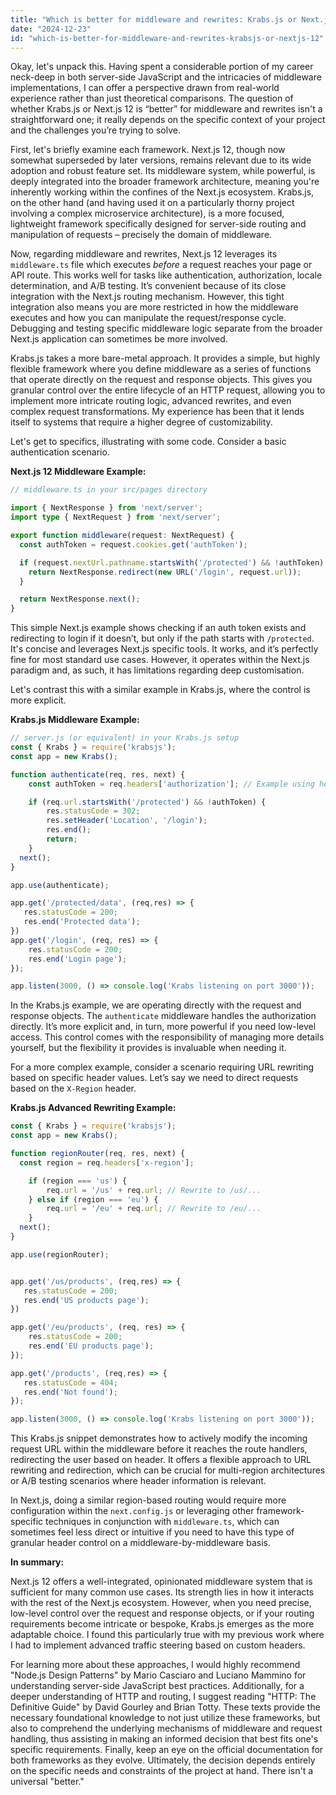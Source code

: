 ```yaml
---
title: "Which is better for middleware and rewrites: Krabs.js or Next.js 12?"
date: "2024-12-23"
id: "which-is-better-for-middleware-and-rewrites-krabsjs-or-nextjs-12"
---
```


Okay, let's unpack this. Having spent a considerable portion of my career neck-deep in both server-side JavaScript and the intricacies of middleware implementations, I can offer a perspective drawn from real-world experience rather than just theoretical comparisons. The question of whether Krabs.js or Next.js 12 is “better” for middleware and rewrites isn't a straightforward one; it really depends on the specific context of your project and the challenges you’re trying to solve.

First, let's briefly examine each framework. Next.js 12, though now somewhat superseded by later versions, remains relevant due to its wide adoption and robust feature set. Its middleware system, while powerful, is deeply integrated into the broader framework architecture, meaning you're inherently working within the confines of the Next.js ecosystem. Krabs.js, on the other hand (and having used it on a particularly thorny project involving a complex microservice architecture), is a more focused, lightweight framework specifically designed for server-side routing and manipulation of requests – precisely the domain of middleware.

Now, regarding middleware and rewrites, Next.js 12 leverages its `middleware.ts` file which executes *before* a request reaches your page or API route. This works well for tasks like authentication, authorization, locale determination, and A/B testing. It’s convenient because of its close integration with the Next.js routing mechanism. However, this tight integration also means you are more restricted in how the middleware executes and how you can manipulate the request/response cycle. Debugging and testing specific middleware logic separate from the broader Next.js application can sometimes be more involved.

Krabs.js takes a more bare-metal approach. It provides a simple, but highly flexible framework where you define middleware as a series of functions that operate directly on the request and response objects. This gives you granular control over the entire lifecycle of an HTTP request, allowing you to implement more intricate routing logic, advanced rewrites, and even complex request transformations. My experience has been that it lends itself to systems that require a higher degree of customizability.

Let's get to specifics, illustrating with some code. Consider a basic authentication scenario.

**Next.js 12 Middleware Example:**

```typescript
// middleware.ts in your src/pages directory

import { NextResponse } from 'next/server';
import type { NextRequest } from 'next/server';

export function middleware(request: NextRequest) {
  const authToken = request.cookies.get('authToken');

  if (request.nextUrl.pathname.startsWith('/protected') && !authToken) {
    return NextResponse.redirect(new URL('/login', request.url));
  }

  return NextResponse.next();
}
```

This simple Next.js example shows checking if an auth token exists and redirecting to login if it doesn’t, but only if the path starts with `/protected`. It's concise and leverages Next.js specific tools. It works, and it’s perfectly fine for most standard use cases. However, it operates within the Next.js paradigm and, as such, it has limitations regarding deep customisation.

Let's contrast this with a similar example in Krabs.js, where the control is more explicit.

**Krabs.js Middleware Example:**

```javascript
// server.js (or equivalent) in your Krabs.js setup
const { Krabs } = require('krabsjs');
const app = new Krabs();

function authenticate(req, res, next) {
    const authToken = req.headers['authorization']; // Example using header

    if (req.url.startsWith('/protected') && !authToken) {
        res.statusCode = 302;
        res.setHeader('Location', '/login');
        res.end();
        return;
    }
  next();
}

app.use(authenticate);

app.get('/protected/data', (req,res) => {
   res.statusCode = 200;
   res.end('Protected data');
})
app.get('/login', (req, res) => {
    res.statusCode = 200;
    res.end('Login page');
});

app.listen(3000, () => console.log('Krabs listening on port 3000'));

```

In the Krabs.js example, we are operating directly with the request and response objects. The `authenticate` middleware handles the authorization directly. It’s more explicit and, in turn, more powerful if you need low-level access. This control comes with the responsibility of managing more details yourself, but the flexibility it provides is invaluable when needing it.

For a more complex example, consider a scenario requiring URL rewriting based on specific header values. Let’s say we need to direct requests based on the `X-Region` header.

**Krabs.js Advanced Rewriting Example:**

```javascript
const { Krabs } = require('krabsjs');
const app = new Krabs();

function regionRouter(req, res, next) {
  const region = req.headers['x-region'];

    if (region === 'us') {
        req.url = '/us' + req.url; // Rewrite to /us/...
    } else if (region === 'eu') {
        req.url = '/eu' + req.url; // Rewrite to /eu/...
    }
  next();
}

app.use(regionRouter);


app.get('/us/products', (req,res) => {
   res.statusCode = 200;
   res.end('US products page');
})

app.get('/eu/products', (req, res) => {
    res.statusCode = 200;
    res.end('EU products page');
});

app.get('/products', (req,res) => {
   res.statusCode = 404;
   res.end('Not found');
});

app.listen(3000, () => console.log('Krabs listening on port 3000'));

```

This Krabs.js snippet demonstrates how to actively modify the incoming request URL within the middleware before it reaches the route handlers, redirecting the user based on header. It offers a flexible approach to URL rewriting and redirection, which can be crucial for multi-region architectures or A/B testing scenarios where header information is relevant.

In Next.js, doing a similar region-based routing would require more configuration within the `next.config.js` or leveraging other framework-specific techniques in conjunction with `middleware.ts`, which can sometimes feel less direct or intuitive if you need to have this type of granular header control on a middleware-by-middleware basis.

**In summary:**

Next.js 12 offers a well-integrated, opinionated middleware system that is sufficient for many common use cases. Its strength lies in how it interacts with the rest of the Next.js ecosystem. However, when you need precise, low-level control over the request and response objects, or if your routing requirements become intricate or bespoke, Krabs.js emerges as the more adaptable choice. I found this particularly true with my previous work where I had to implement advanced traffic steering based on custom headers.

For learning more about these approaches, I would highly recommend "Node.js Design Patterns" by Mario Casciaro and Luciano Mammino for understanding server-side JavaScript best practices. Additionally, for a deeper understanding of HTTP and routing, I suggest reading "HTTP: The Definitive Guide" by David Gourley and Brian Totty. These texts provide the necessary foundational knowledge to not just utilize these frameworks, but also to comprehend the underlying mechanisms of middleware and request handling, thus assisting in making an informed decision that best fits one's specific requirements. Finally, keep an eye on the official documentation for both frameworks as they evolve. Ultimately, the decision depends entirely on the specific needs and constraints of the project at hand. There isn't a universal "better."
